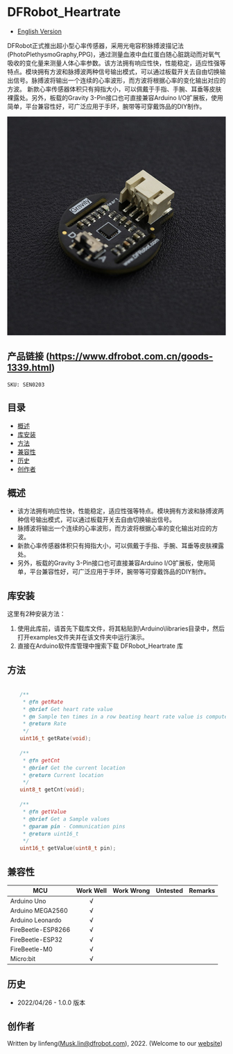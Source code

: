 # DFRobot_Heartrate
* [English Version](./README.md)

DFRobot正式推出超小型心率传感器，采用光电容积脉搏波描记法(PhotoPlethysmoGraphy,PPG)，通过测量血液中血红蛋白随心脏跳动而对氧气吸收的变化量来测量人体心率参数。该方法拥有响应性快，性能稳定，适应性强等特点。模块拥有方波和脉搏波两种信号输出模式，可以通过板载开关去自由切换输出信号。脉搏波将输出一个连续的心率波形，而方波将根据心率的变化输出对应的方波。 新款心率传感器体积只有拇指大小，可以佩戴于手指、手腕、耳垂等皮肤裸露处。另外，板载的Gravity 3-Pin接口也可直接兼容Arduino I/O扩展板，使用简单，平台兼容性好，可广泛应用于手环，腕带等可穿戴饰品的DIY制作。

![产品实物图](./resources/images/Heartrate.png)


## 产品链接 (https://www.dfrobot.com.cn/goods-1339.html)
    SKU: SEN0203


## 目录

* [概述](#概述)
* [库安装](#库安装)
* [方法](#方法)
* [兼容性](#兼容性)
* [历史](#历史)
* [创作者](#创作者)


## 概述

* 该方法拥有响应性快，性能稳定，适应性强等特点。模块拥有方波和脉搏波两种信号输出模式，可以通过板载开关去自由切换输出信号。
* 脉搏波将输出一个连续的心率波形，而方波将根据心率的变化输出对应的方波。
* 新款心率传感器体积只有拇指大小，可以佩戴于手指、手腕、耳垂等皮肤裸露处。
* 另外，板载的Gravity 3-Pin接口也可直接兼容Arduino I/O扩展板，使用简单，平台兼容性好，可广泛应用于手环，腕带等可穿戴饰品的DIY制作。


## 库安装

这里有2种安装方法：
1. 使用此库前，请首先下载库文件，将其粘贴到\Arduino\libraries目录中，然后打开examples文件夹并在该文件夹中运行演示。
2. 直接在Arduino软件库管理中搜索下载 DFRobot_Heartrate 库


## 方法

```C++

    /**
     * @fn getRate
     * @brief Get heart rate value
     * @n Sample ten times in a row beating heart rate value is computed
     * @return Rate
     */
    uint16_t getRate(void);

    /**
     * @fn getCnt
     * @brief Get the current location
     * @return Current location
     */
    uint8_t getCnt(void);

    /**
     * @fn getValue
     * @brief Get a Sample values
     * @param pin - Communication pins
     * @return uint16_t
     */
    uint16_t getValue(uint8_t pin);

```


## 兼容性

MCU                | Work Well    | Work Wrong   | Untested    | Remarks
------------------ | :----------: | :----------: | :---------: | :----:
Arduino Uno        |      √       |              |             |
Arduino MEGA2560   |      √       |              |             |
Arduino Leonardo   |      √       |              |             |
FireBeetle-ESP8266 |      √       |              |             |
FireBeetle-ESP32   |      √       |              |             |
FireBeetle-M0      |      √       |              |             |
Micro:bit          |      √       |              |             |


## 历史

- 2022/04/26 - 1.0.0 版本


## 创作者

Written by linfeng(Musk.lin@dfrobot.com), 2022. (Welcome to our [website](https://www.dfrobot.com/))
